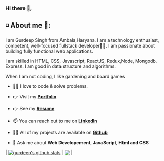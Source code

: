 ### Hi there :wave:,

## :white_medium_small_square: About me 🧑:

I am Gurdeep Singh from Ambala,Haryana. I am a technology enthusiast, competent, well-focused fullstack developer👨‍💻. I am passionate about building fully functional web applications.

I am skilled in HTML, CSS, Javascript, ReactJS, Redux,Node, Mongodb, Express. I am good in data structure and algorithms.

When I am not coding, I like gardening and board games

- 👨‍💻 I love to code & solve problems.

- 👉 Visit my **[Portfolio](https://gurdeep-singh.netlify.app/)**

- 👉 See my  **[Resume](https://drive.google.com/file/d/1eEgSJTsA25ViM0XQhvNAikSr_XEW5QVk/view?usp=sharing)**

- 📫 You can reach out to me on **[LinkedIn](https://www.linkedin.com/in/gurdeep7/)**

- 👨‍💻 All of my projects are available on **[Github](https://github.com/gurdeep7?tab=repositories)**

- 💬 Ask me about **Web Developement, JavaScript, Html and CSS**

| <a href="https://github.com/gurdeep7/github-readme-stats"><img align="center" src="https://github-readme-stats.vercel.app/api?username=gurdeep7&show_icons=true&include_all_commits=true&theme=buefy&hide_border=true" alt="gurdeep's github stats" /></a> | <a href="https://github.com/anuraghazra/github-readme-stats"><img align="center" src="https://github-readme-stats.vercel.app/api/top-langs/?username=anuraghazra&layout=compact&theme=buefy&hide_border=true" /></a> |

<!--
**gurdeep7/gurdeep7** is a ✨ _special_ ✨ repository because its `README.md` (this file) appears on your GitHub profile.

Here are some ideas to get you started:

- 🔭 I’m currently working on ...
- 🌱 I’m currently learning ...
- 👯 I’m looking to collaborate on ...
- 🤔 I’m looking for help with ...
- 💬 Ask me about ...
- 📫 How to reach me: ...
- 😄 Pronouns: ...
- ⚡ Fun fact: ...
-->

